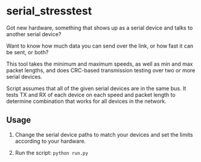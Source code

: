 # serial_stresstest

Got new hardware, something that shows up as a serial device and talks to another serial device?

Want to know how much data you can send over the link, or how fast it can be sent, or both?

This tool takes the minimum and maximum speeds, as well as min and max packet lengths, and does CRC-based transmission testing over two or more serial devices.

Script assumes that all of the given serial devices are in the same bus. It tests TX and RX of each device on each speed and packet length to determine combination that works for all devices in the network.

## Usage

1. Change the serial device paths to match your devices and set the limits according to your hardware.

2. Run the script:
`python run.py`
